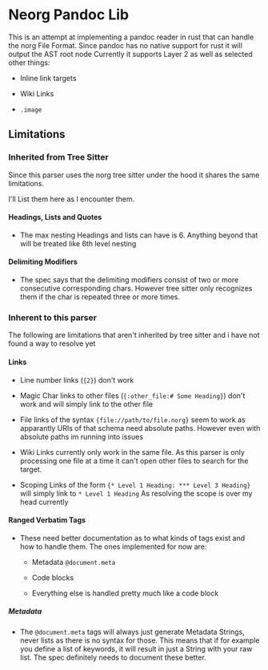 <div>

# Neorg Pandoc Lib

This is an attempt at implementing a pandoc reader in rust that can
handle the norg File Format. Since  pandoc has no native support for
rust it will output the AST root node Currently it supports Layer 2 as
well as selected other things: 

  - Inline link targets 

  - Wiki Links 

  - `.image`

<div>

## Limitations

<div>

### Inherited from Tree Sitter

Since this parser uses the norg tree sitter under the hood it shares the
same limitations. 

I'll List them here as I encounter them.

<div>

#### Headings, Lists and Quotes

  - The max nesting Headings and lists can have is 6. Anything beyond
    that will be treated like 6th level nesting

</div>

<div>

#### Delimiting Modifiers

  - The spec says that the delimiting modifiers consist of two or more
    consecutive corresponding chars. However tree sitter only recognizes
    them if the char is repeated three or more times.

</div>

</div>

<div>

### Inherent to this parser

The following are limitations that aren't inherited by tree sitter and i
have not found a  way to resolve yet

<div>

#### Links

  - Line number links (`{2}`) don't work 

  - Magic Char links to other files (`{:other_file:# Some Heading}`)
    don't work and will simply link to the  other file 

  - File links of the syntax `{file://path/to/file.norg}` seem to work
    as apparantly URIs of that schema need absolute paths. However even
    with absolute paths im running into issues 

  - Wiki Links currently only work in the same file. As this parser is
    only processing one file at a  time it can't open other files to
    search for the target. 

  - Scoping Links of the form `{* Level 1 Heading: *** Level 3 Heading}`
    will simply link to  `* Level 1 Heading` As resolving the scope is
    over my head currently

</div>

<div>

#### Ranged Verbatim Tags

  - These need better documentation as to what kinds of tags exist and
    how to handle them. The ones  implemented for now are: 
    
      - Metadata `@document.meta` 
    
      - Code blocks 
    
      - Everything else is handled pretty much like a code block

<div>

##### Metadata

  - The `@document.meta` tags will always just generate Metadata
    Strings, never lists as there is no syntax for those. This means
    that if for example you define a list of keywords, it will result in
    just a  String with your raw list. The spec definitely needs to
    document these better.

</div>

</div>

</div>

</div>

</div>
